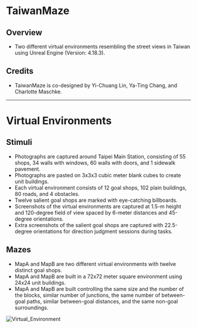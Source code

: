 # TaiwanMaze

## Overview
- Two different virtual environments resembling the street views in Taiwan using Unreal Engine (Version: 4.18.3).

## Credits
- TaiwanMaze is co-designed by Yi-Chuang Lin, Ya-Ting Chang, and Charlotte Maschke.

***

# Virtual Environments

## Stimuli
- Photographs are captured around Taipei Main Station, consisting of 55 shops, 34 walls with windows, 60 walls with doors, and 1 sidewalk pavement.
- Photographs are pasted on 3x3x3 cubic meter blank cubes to create unit buildings.
- Each virtual environment consists of 12 goal shops, 102 plain buildings, 80 roads, and 4 obstacles.
- Twelve salient goal shops are marked with eye-catching billboards.
- Screenshots of the virtual environments are captured at 1.5-m height and 120-degree field of view spaced by 6-meter distances and 45-degree orientations.
- Extra screenshots of the salient goal shops are captured with 22.5-degree orientations for direction judgment sessions during tasks.

## Mazes
- MapA and MapB are two different virtual environments with twelve distinct goal shops.
- MapA and MapB are built in a 72x72 meter square environment using 24x24 unit buildings.
- MapA and MapB are built controlling the same size and the number of the blocks, similar number of junctions, the same number of between-goal paths, similar between-goal distances, and the same non-goal surroundings. 

![Virtual_Environment](https://github.com/yichuanglin/TaiwanMaze/blob/main/Virtual_Environment.png)
